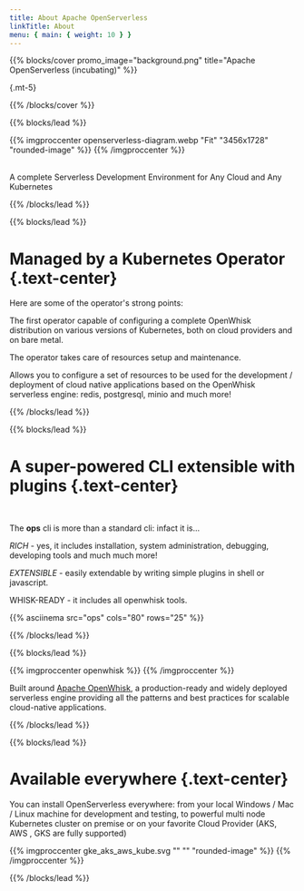 ```yaml
---
title: About Apache OpenServerless
linkTitle: About
menu: { main: { weight: 10 } }
---
```


{{% blocks/cover promo_image="background.png"  title="Apache OpenServerless (incubating)" %}}

{.mt-5}

{{% /blocks/cover %}}

{{% blocks/lead %}}

{{% imgproccenter openserverless-diagram.webp "Fit" "3456x1728" "rounded-image"  %}}
{{% /imgproccenter %}}

<br/>A complete Serverless Development Environment for Any Cloud and Any Kubernetes



{{% /blocks/lead %}}

{{% blocks/lead %}}

# Managed by a Kubernetes Operator {.text-center}

Here are some of the operator's strong points:

The first operator capable of configuring a complete OpenWhisk distribution on various versions of Kubernetes, 
both on cloud providers and on bare metal.

The operator takes care of resources setup and maintenance.

Allows you to configure a set of resources to be used for the development / deployment of cloud native applications 
based on the OpenWhisk serverless engine: redis, postgresql, minio and much more!


{{% /blocks/lead %}}

{{% blocks/lead %}}

# A super-powered CLI extensible with plugins {.text-center}
<br/>

The <strong>ops</strong> cli is more than a standard cli: infact it is...


_RICH_ - yes, it includes installation, system administration, debugging, developing tools and much much
more!

_EXTENSIBLE_ - easily extendable by writing simple plugins in shell or javascript.


WHISK-READY - it includes all openwhisk tools.


<div class="ops-asciinema-ext">
{{% asciinema src="ops" cols="80" rows="25" %}}
</div>



{{% /blocks/lead %}}

{{% blocks/lead %}}

{{% imgproccenter openwhisk %}}
{{% /imgproccenter %}}

Built around <a href="https://openwhisk.apache.org">Apache OpenWhisk</a>, a production-ready and widely deployed
serverless engine providing all the patterns and best practices for scalable cloud-native applications.

{{% /blocks/lead %}}


{{% blocks/lead %}}

# Available everywhere {.text-center}

You can install OpenServerless everywhere: from your local Windows / Mac / Linux machine for development and testing,
to powerful multi node Kubernetes cluster on premise or on your favorite Cloud Provider (AKS, AWS , GKS are fully
supported)



{{% imgproccenter gke_aks_aws_kube.svg "" "" "rounded-image"  %}}
{{% /imgproccenter %}}

{{% /blocks/lead %}}

